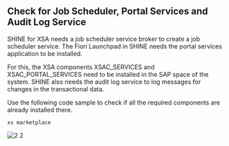 ## Check for Job Scheduler, Portal Services and Audit Log Service
SHINE for XSA needs a job scheduler service broker to create a job scheduler service. The Fiori Launchpad in SHINE needs the portal services application to be installed. 

For this, the XSA components XSAC_SERVICES and XSAC_PORTAL_SERVICES need to be installed in the SAP space of the system. SHINE also needs the audit log service to log messages for changes in the transactional data. 

Use the following code sample to check if all the required components are already installed there.
```
xs marketplace 
```
![2 2](https://user-images.githubusercontent.com/43438237/123825163-f8a83c80-d8fe-11eb-89b4-314db00d21af.png)

